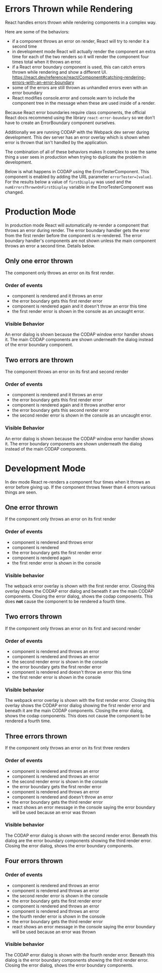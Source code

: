 # Errors Thrown while Rendering
React handles errors thrown while rendering components in a complex way.

Here are some of the behaviors:
- if a component throws an error on render, React will try to render it a second time
- in development mode React will actually render the component an extra time for each of the two renders so it will render the component four times total when it throws an error.
- if a React error boundary component is used, this can catch errors thrown while rendering and show a different UI. https://react.dev/reference/react/Component#catching-rendering-errors-with-an-error-boundary
- some of the errors are still thrown as unhandled errors even with an error boundary
- React modifies console.error and console.warn to include the component tree in the message when these are used inside of a render.

Because React error boundaries require class components, the official React docs recommend using the library `react-error-boundary` so we don't have to create an ErrorBoundary component ourselves.

Additionally we are running CODAP with the Webpack dev server during development. This dev server has an error overlay which is shown when error is thrown that isn't handled by the application.

The combination of all of these behaviors makes it complex to see the same thing a user sees in production when trying to duplicate the problem in development.

Below is what happens in CODAP using the ErrorTesterComponent. This component is enabled by adding the URL parameter `errorTester=[value]`. For the results below a value of `firstDisplay` was used and the `numErrorsThrownOnFirstDisplay` variable in the ErrorTesterComponent was changed.

# Production Mode
In production mode React will automatically re-render a component that throws an error during render. The error boundary handler gets the error from the first render before the component is re-rendered. The error boundary handler's components are not shown unless the main component throws an error a second time. Details below.

## Only one error thrown
The component only throws an error on its first render.

### Order of events
- component is rendered and it throws an error
- the error boundary gets this first render error
- component is rendered again and it doesn't throw an error this time
- the first render error is shown in the console as an uncaught error.

### Visible Behavior
An error dialog is shown because the CODAP window error handler shows it. The main CODAP components are shown underneath the dialog instead of the error boundary component.

## Two errors are thrown
The component throws an error on its first and second render

### Order of events
- component is rendered and it throws an error
- the error boundary gets this first render error
- component is rendered again and it throws another error
- the error boundary gets this second render error
- the second render error is shown in the console as an uncaught error.

### Visible Behavior
An error dialog is shown because the CODAP window error handler shows it. The error boundary components are shown underneath the dialog instead of the main CODAP components.

# Development Mode
In dev mode React re-renders a component four times when it throws an error before giving up. If the component throws fewer than 4 errors various things are seen.

## One error thrown
If the component only throws an error on its first render

### Order of events
- component is rendered and throws error
- component is rendered
- the error boundary gets the first render error
- component is rendered again
- the first render error is shown in the console

### Visible behavior
The webpack error overlay is shown with the first render error. Closing this overlay shows the CODAP error dialog and beneath it are the main CODAP components. Closing the error dialog, shows the codap components. This does **not** cause the component to be rendered a fourth time.

## Two errors thrown
If the component only throws an error on its first and second render

### Order of events
- component is rendered and throws an error
- component is rendered and throws an error
- the second render error is shown in the console
- the error boundary gets the first render error
- component is rendered and doesn't throw an error this time
- the first render error is shown in the console

### Visible behavior
The webpack error overlay is shown with the first render error. Closing this overlay shows the CODAP error dialog showing the first render error and beneath it are the main CODAP components. Closing the error dialog, shows the codap components. This does not cause the component to be rendered a fourth time.

## Three errors thrown
If the component only throws an error on its first three renders

### Order of events
- component is rendered and throws an error
- component is rendered and throws an error
- the second render error is shown in the console
- the error boundary gets the first render error
- component is rendered and throws an error
- component is rendered and doesn't throw an error
- the error boundary gets the third render error
- react shows an error message in the console saying the error boundary will be used because an error was thrown

### Visible behavior
The CODAP error dialog is shown with the second render error. Beneath this dialog are the error boundary components showing the third render error. Closing the error dialog, shows the error boundary components.

## Four errors thrown

### Order of events
- component is rendered and throws an error
- component is rendered and throws an error
- the second render error is shown in the console
- the error boundary gets the first render error
- component is rendered and throws an error
- component is rendered and throws an error
- the fourth render error is shown in the console
- the error boundary gets the third render error
- react shows an error message in the console saying the error boundary will be used because an error was thrown

### Visible behavior
The CODAP error dialog is shown with the fourth render error. Beneath this dialog is the error boundary components showing the third render error. Closing the error dialog, shows the error boundary components.
